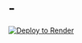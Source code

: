 # -

<a href="https://render.com/deploy?repo=https://github.com/karaageYUKI/-">
 <img src="https://render.com/images/deploy-to-render-button.svg" alt="Deploy to Render"><br>
</a>
